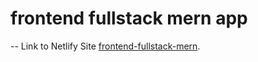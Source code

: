 # frontend fullstack mern app
--
Link to Netlify Site [frontend-fullstack-mern](https://boring-hermann-6bc9de.netlify.app).